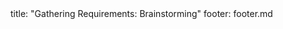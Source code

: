 <frontmatter>
title: "Gathering Requirements: Brainstorming"
footer: footer.md
</frontmatter>

<include src="unit-inPage-asFlat.md" boilerplate />
